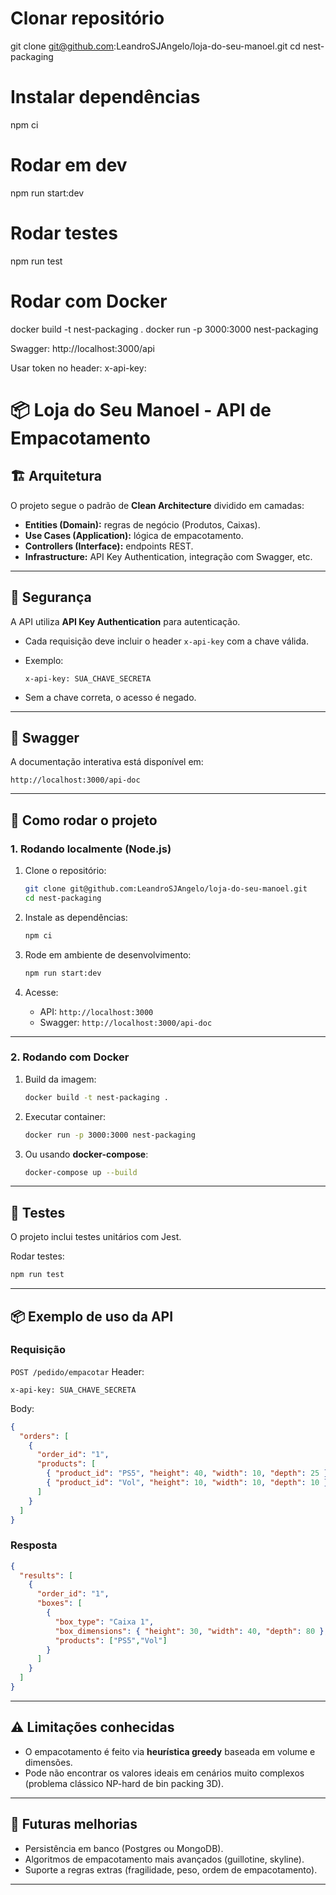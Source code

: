 # Clonar repositório
git clone git@github.com:LeandroSJAngelo/loja-do-seu-manoel.git
cd nest-packaging

# Instalar dependências
npm ci

# Rodar em dev
npm run start:dev

# Rodar testes
npm run test

# Rodar com Docker
docker build -t nest-packaging .
docker run -p 3000:3000 nest-packaging

Swagger: http://localhost:3000/api

Usar token no header: x-api-key: <token>

# 📦 Loja do Seu Manoel - API de Empacotamento

## 🏗 Arquitetura

O projeto segue o padrão de **Clean Architecture** dividido em camadas:

* **Entities (Domain):** regras de negócio (Produtos, Caixas).
* **Use Cases (Application):** lógica de empacotamento.
* **Controllers (Interface):** endpoints REST.
* **Infrastructure:** API Key Authentication, integração com Swagger, etc.

---

## 🔑 Segurança

A API utiliza **API Key Authentication** para autenticação.

* Cada requisição deve incluir o header `x-api-key` com a chave válida.

* Exemplo:

  ```
  x-api-key: SUA_CHAVE_SECRETA
  ```

* Sem a chave correta, o acesso é negado.

---


## 📖 Swagger

A documentação interativa está disponível em:

```
http://localhost:3000/api-doc
```

---

## 🚀 Como rodar o projeto

### 1. Rodando localmente (Node.js)

1. Clone o repositório:

   ```bash
   git clone git@github.com:LeandroSJAngelo/loja-do-seu-manoel.git
   cd nest-packaging
   ```
2. Instale as dependências:

   ```bash
   npm ci
   ```
3. Rode em ambiente de desenvolvimento:

   ```bash
   npm run start:dev
   ```
4. Acesse:

   * API: `http://localhost:3000`
   * Swagger: `http://localhost:3000/api-doc`

---

### 2. Rodando com Docker

1. Build da imagem:

   ```bash
   docker build -t nest-packaging .
   ```
2. Executar container:

   ```bash
   docker run -p 3000:3000 nest-packaging
   ```
3. Ou usando **docker-compose**:

   ```bash
   docker-compose up --build
   ```

---

## 🧪 Testes

O projeto inclui testes unitários com Jest.

Rodar testes:

```bash
npm run test
```

---

## 📦 Exemplo de uso da API

### Requisição

`POST /pedido/empacotar`
Header:

```
x-api-key: SUA_CHAVE_SECRETA
```

Body:

```json
{
  "orders": [
    {
      "order_id": "1",
      "products": [
        { "product_id": "PS5", "height": 40, "width": 10, "depth": 25 },
        { "product_id": "Vol", "height": 10, "width": 10, "depth": 10 }
      ]
    }
  ]
}
```

### Resposta

```json
{
  "results": [
    {
      "order_id": "1",
      "boxes": [
        {
          "box_type": "Caixa 1",
          "box_dimensions": { "height": 30, "width": 40, "depth": 80 },
          "products": ["PS5","Vol"]
        }
      ]
    }
  ]
}
```

---

## ⚠️ Limitações conhecidas

* O empacotamento é feito via **heurística greedy** baseada em volume e dimensões.
* Pode não encontrar os valores ideais em cenários muito complexos (problema clássico NP-hard de bin packing 3D).

---

## 📌 Futuras melhorias

* Persistência em banco (Postgres ou MongoDB).
* Algoritmos de empacotamento mais avançados (guillotine, skyline).
* Suporte a regras extras (fragilidade, peso, ordem de empacotamento).

---
